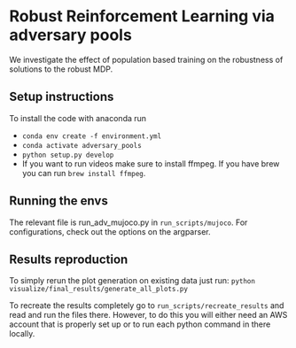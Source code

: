 # Robust Reinforcement Learning via adversary pools
We investigate the effect of population based training on the robustness of solutions to the robust MDP.

## Setup instructions
To install the code with anaconda run 
- `conda env create -f environment.yml`
- `conda activate adversary_pools`
- `python setup.py develop` 
- If you want to run videos make sure to install ffmpeg. If you have brew you can run `brew install ffmpeg`.

## Running the envs
The relevant file is run_adv_mujoco.py in `run_scripts/mujoco`. For configurations, check out the options on the argparser.

## Results reproduction
To simply rerun the plot generation on existing data just run:
`python visualize/final_results/generate_all_plots.py`

To recreate the results completely go to `run_scripts/recreate_results` and read 
and run the files there. However, to do this you will either need an AWS account that is properly
set up or to run each python command in there locally.
